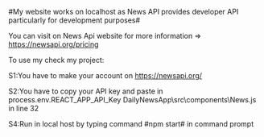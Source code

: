 #My website works on localhost as News API provides developer API particularly for development purposes#

You can visit on News Api website for more information => https://newsapi.org/pricing

To use my check my project:

S1:You have to make your account on https://newsapi.org/ 

S2:You have to copy your API key and paste in process.env.REACT_APP_API_Key DailyNewsApp\src\components\News.js in line 32 

S4:Run in local host by typing command #npm start# in command prompt
